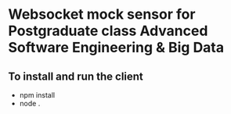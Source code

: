 # Websocket mock sensor for Postgraduate class Advanced Software Engineering & Big Data

## To install and run the client
- npm install
- node .
